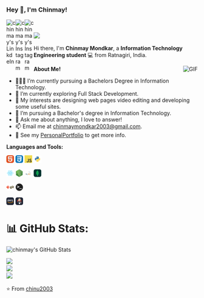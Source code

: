 <!-- <h3 title="hehehe"> Hi there! 👋</h3> -->

<!--
**chinu2003/chinu2003** is a ✨ _special_ ✨ repository because its `README.md` (this file) appears on your GitHub profile.

Here are some ideas to get you started:

- 🔭 I’m currently working on ...
- 🌱 I’m currently learning ...
- 👯 I’m looking to collaborate on ...
- 🤔 I’m looking for help with ...
- 💬 Ask me about ...
- 📫 How to reach me: ...
- 😄 Pronouns: ...
- ⚡ Fun fact: ...
-->
<h3 title="hehehe"> Hey 👋, I'm Chinmay!</h3>

<a href="https://www.linkedin.com/in/chinmay-mondkar-70a97426a/">
  <img align="left" alt="chinmay's LinkdeIn" width="24px" src="https://cdn.jsdelivr.net/npm/simple-icons@v3/icons/linkedin.svg" />
</a>
<a href="https://www.instagram.com/chinucharm/">
  <img align="left" alt="chinmay's Instagram" width="24px" src="https://cdn.jsdelivr.net/npm/simple-icons@v3/icons/instagram.svg" />
</a>
<a href="https://www.facebook.com/harishchandra.mondkar.92">
  <img align="left" alt="chinmay's Instagram" width="24px" src="https://cdn.jsdelivr.net/npm/simple-icons@v3/icons/facebook.svg" />
</a>
<br>
<br>
<img src="#">

Hi there, I'm **Chinmay Mondkar**, a **Information Technology Engineering student** 💻 from Ratnagiri, India.


  <img align="right" alt="GIF" src="https://raw.githubusercontent.com/TheDudeThatCode/TheDudeThatCode/master/Assets/Developer.gif" />

**About Me!**

- 👨🏽‍💻 I’m currently pursuing a Bachelors Degree in Information Technology.
- 🌱 I’m currently exploring Full Stack Development. 
- 🤔 My interests are designing web pages video editing and developing some useful sites.
- 💼 I’m pursuing a Bachelor's degree in Information Technology.
- 💬 Ask me about anything, I love to answer!
- 📫 Email me at [chinmaymondkar2003@gmail.com](mailto:chinmaymondkar2003@gmail.com).
- 📝 See my [PersonalPortfolio](https://chinu2003.github.io/ChinmayPersonalPortfolio/) to get more info.


**Languages and Tools:**  


<code><img height="20" src="https://github.com/tandpfun/skill-icons/blob/main/icons/HTML.svg"></code>
<code><img height="20" src="https://github.com/tandpfun/skill-icons/blob/main/icons/CSS.svg"></code>
<code><img height="20" src="https://raw.githubusercontent.com/github/explore/80688e429a7d4ef2fca1e82350fe8e3517d3494d/topics/javascript/javascript.png"></code>
<code><img height="20" src="https://raw.githubusercontent.com/github/explore/80688e429a7d4ef2fca1e82350fe8e3517d3494d/topics/python/python.png"></code>

<code><img height="20" src="https://raw.githubusercontent.com/github/explore/80688e429a7d4ef2fca1e82350fe8e3517d3494d/topics/react/react.png"></code>
<code><img height="20" src="https://raw.githubusercontent.com/github/explore/80688e429a7d4ef2fca1e82350fe8e3517d3494d/topics/nodejs/nodejs.png"></code>
<code><img height="20" src="https://raw.githubusercontent.com/github/explore/80688e429a7d4ef2fca1e82350fe8e3517d3494d/topics/mysql/mysql.png"></code>
<code><img height="20" src="https://github.com/tandpfun/skill-icons/blob/main/icons/MongoDB.svg"></code>

<code><img height="20" src="https://raw.githubusercontent.com/github/explore/80688e429a7d4ef2fca1e82350fe8e3517d3494d/topics/git/git.png"></code>
<code><img height="20" src="https://raw.githubusercontent.com/github/explore/80688e429a7d4ef2fca1e82350fe8e3517d3494d/topics/terminal/terminal.png"></code>

<code><img height="20" src="https://github.com/tandpfun/skill-icons/blob/main/icons/AWS-Dark.svg"></code>
<code><img height="20" src="https://github.com/tandpfun/skill-icons/blob/main/icons/Jenkins-Dark.svg"></code>




# 📊 GitHub Stats:

<img src="https://github-readme-stats.vercel.app/api?username=chinu2003&show_icons=true&hide_border=true&count_private=true&theme=shades-of-purple&icon_color=fad000" alt="chinmay's GitHub Stats">


![](https://github-readme-stats.vercel.app/api?username=chinu2003&theme=dark&hide_border=false&include_all_commits=false&count_private=true)<br/>
![](https://github-readme-streak-stats.herokuapp.com/?user=chinu2003&theme=dark&hide_border=false)<br/>
![](https://github-readme-stats.vercel.app/api/top-langs/?username=chinu2003&theme=dark&hide_border=false&include_all_commits=false&count_private=true&layout=compact)



⭐️ From [chinu2003](https://github.com/chinu2003)


<!---
chinu2003/chinu2003 is a ✨ special ✨ repository because its `README.md` (this file) appears on your GitHub profile.
You can click the Preview link to take a look at your changes.
--->
